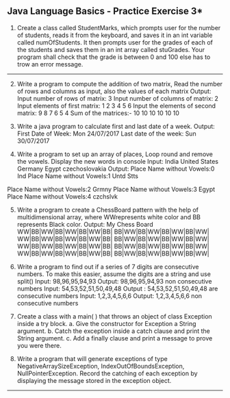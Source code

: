 **********Java Language Basics - Practice Exercise 3***********
----------------------------------------------------------------------------------------------------

1. Create a class called StudentMarks, which prompts user for the number of students, reads it
from the keyboard, and saves it in an int variable called numOfStudents. It then prompts user for the
grades of each of the students and saves them in an int array called stuGrades. Your program shall
check that the grade is between 0 and 100 else has to trow an error message.
---------------------------------------------------------------------------------------------------------------------
2. Write a program to compute the addition of two matrix, Read the number of rows and columns
as input, also the values of each matrix
Output:
Input number of rows of matrix: 3
Input number of columns of matrix: 2
Input elements of first matrix: 1 2 3 4 5 6
Input the elements of second matrix: 9 8 7 6 5 4
Sum of the matrices:-
10 10
10 10
10 10

3. Write a java program to calculate first and last date of a week.
Output:
First Date of Week: Mon 24/07/2017
Last date of the week: Sun 30/07/2017

4. Write a program to set up an array of places, Loop round and remove the vowels. Display the new
words in console
Input:
India
United States
Germany
Egypt
czechoslovakia
Output:
Place Name without Vowels:0 Ind
Place Name without Vowels:1 Untd Stts

Place Name without Vowels:2 Grmny
Place Name without Vowels:3 Egypt
Place Name without Vowels:4 czchslvk

5. Write a program to create a ChessBoard pattern with the help of multidimensional array, where
WWrepresents white color and BB represents Black color.
Output:
My Chess Board
WW|BB|WW|BB|WW|BB|WW|BB|
BB|WW|BB|WW|BB|WW|BB|WW|
WW|BB|WW|BB|WW|BB|WW|BB|
BB|WW|BB|WW|BB|WW|BB|WW|
WW|BB|WW|BB|WW|BB|WW|BB|
BB|WW|BB|WW|BB|WW|BB|WW|
WW|BB|WW|BB|WW|BB|WW|BB|
BB|WW|BB|WW|BB|WW|BB|WW|

6. Write a program to find out if a series of 7 digits are consecutive numbers. To make this easier,
assume the digits are a string and use split()
Input: 98,96,95,94,93
Output: 98,96,95,94,93 non consecutive numbers
Input: 54,53,52,51,50,49,48
Output : 54,53,52,51,50,49,48 are consecutive numbers
Input: 1,2,3,4,5,6,6
Output: 1,2,3,4,5,6,6 non consecutive numbers

7. Create a class with a main( ) that throws an object of class Exception inside a try block.
a. Give the constructor for Exception a String argument.
b. Catch the exception inside a catch clause and print the String argument.
c. Add a finally clause and print a message to prove you were there.

8. Write a program that will generate exceptions of type NegativeArraySizeException,
IndexOutOfBoundsException, NullPointerException. Record the catching of each exception by
displaying the message stored in the exception object.
-------------------------------------------------------------------------------------------------------------------------------------
